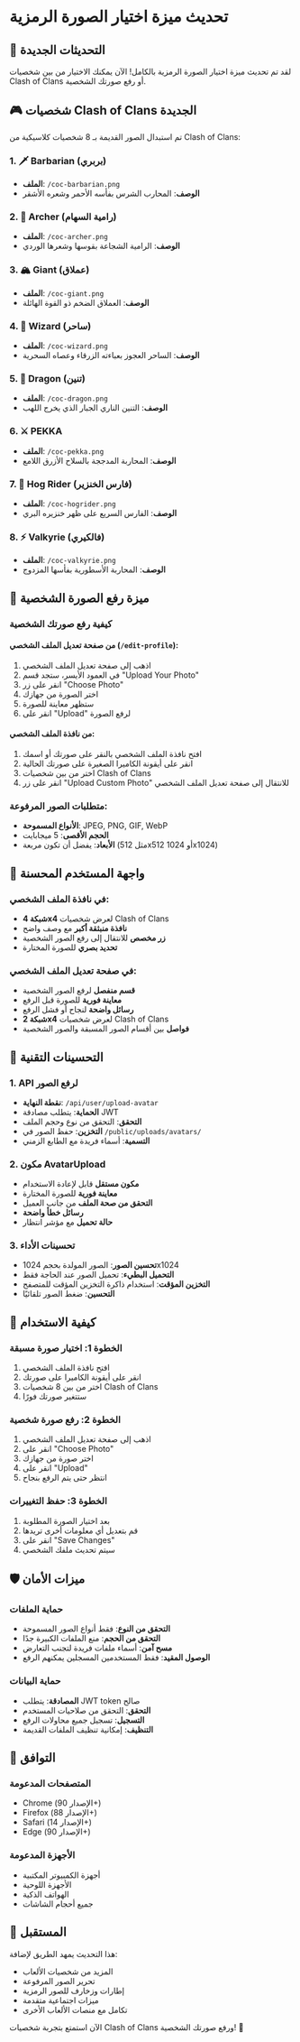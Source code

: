 # تحديث ميزة اختيار الصورة الرمزية

## 🎉 التحديثات الجديدة

لقد تم تحديث ميزة اختيار الصورة الرمزية بالكامل! الآن يمكنك الاختيار من بين شخصيات Clash of Clans أو رفع صورتك الشخصية.

## 🎮 شخصيات Clash of Clans الجديدة

تم استبدال الصور القديمة بـ 8 شخصيات كلاسيكية من Clash of Clans:

### 1. 🗡️ Barbarian (بربري)
- **الملف**: `/coc-barbarian.png`
- **الوصف**: المحارب الشرس بفأسه الأحمر وشعره الأشقر

### 2. 🏹 Archer (رامية السهام)
- **الملف**: `/coc-archer.png`
- **الوصف**: الرامية الشجاعة بقوسها وشعرها الوردي

### 3. 🏔️ Giant (عملاق)
- **الملف**: `/coc-giant.png`
- **الوصف**: العملاق الضخم ذو القوة الهائلة

### 4. 🔮 Wizard (ساحر)
- **الملف**: `/coc-wizard.png`
- **الوصف**: الساحر العجوز بعباءته الزرقاء وعصاه السحرية

### 5. 🐉 Dragon (تنين)
- **الملف**: `/coc-dragon.png`
- **الوصف**: التنين الناري الجبار الذي يخرج اللهب

### 6. ⚔️ PEKKA
- **الملف**: `/coc-pekka.png`
- **الوصف**: المحاربة المدججة بالسلاح الأزرق اللامع

### 7. 🐷 Hog Rider (فارس الخنزير)
- **الملف**: `/coc-hogrider.png`
- **الوصف**: الفارس السريع على ظهر خنزيره البري

### 8. ⚡ Valkyrie (فالكيري)
- **الملف**: `/coc-valkyrie.png`
- **الوصف**: المحاربة الأسطورية بفأسها المزدوج

## 📸 ميزة رفع الصورة الشخصية

### كيفية رفع صورتك الشخصية

#### من صفحة تعديل الملف الشخصي (`/edit-profile`):
1. اذهب إلى صفحة تعديل الملف الشخصي
2. في العمود الأيسر، ستجد قسم "Upload Your Photo"
3. انقر على زر "Choose Photo"
4. اختر الصورة من جهازك
5. ستظهر معاينة للصورة
6. انقر على "Upload" لرفع الصورة

#### من نافذة الملف الشخصي:
1. افتح نافذة الملف الشخصي بالنقر على صورتك أو اسمك
2. انقر على أيقونة الكاميرا الصغيرة على صورتك الحالية
3. اختر من بين شخصيات Clash of Clans
4. انقر على زر "Upload Custom Photo" للانتقال إلى صفحة تعديل الملف الشخصي

### متطلبات الصور المرفوعة:
- **الأنواع المسموحة**: JPEG, PNG, GIF, WebP
- **الحجم الأقصى**: 5 ميجابايت
- **الأبعاد**: يفضل أن تكون مربعة (مثل 512x512 أو 1024x1024)

## 🎨 واجهة المستخدم المحسنة

### في نافذة الملف الشخصي:
- **شبكة 4x4** لعرض شخصيات Clash of Clans
- **نافذة منبثقة أكبر** مع وصف واضح
- **زر مخصص** للانتقال إلى رفع الصور الشخصية
- **تحديد بصري** للصورة المختارة

### في صفحة تعديل الملف الشخصي:
- **قسم منفصل** لرفع الصور الشخصية
- **معاينة فورية** للصورة قبل الرفع
- **رسائل واضحة** لنجاح أو فشل الرفع
- **شبكة 2x4** لعرض شخصيات Clash of Clans
- **فواصل** بين أقسام الصور المسبقة والصور الشخصية

## 🔧 التحسينات التقنية

### 1. API لرفع الصور
- **نقطة النهاية**: `/api/user/upload-avatar`
- **الحماية**: يتطلب مصادقة JWT
- **التحقق**: التحقق من نوع وحجم الملف
- **التخزين**: حفظ الصور في `/public/uploads/avatars/`
- **التسمية**: أسماء فريدة مع الطابع الزمني

### 2. مكون AvatarUpload
- **مكون مستقل** قابل لإعادة الاستخدام
- **معاينة فورية** للصورة المختارة
- **التحقق من صحة الملف** من جانب العميل
- **رسائل خطأ واضحة**
- **حالة تحميل** مع مؤشر انتظار

### 3. تحسينات الأداء
- **تحسين الصور**: الصور المولدة بحجم 1024x1024
- **التحميل البطيء**: تحميل الصور عند الحاجة فقط
- **التخزين المؤقت**: استخدام ذاكرة التخزين المؤقت للمتصفح
- **التحسين**: ضغط الصور تلقائيًا

## 🚀 كيفية الاستخدام

### الخطوة 1: اختيار صورة مسبقة
1. افتح نافذة الملف الشخصي
2. انقر على أيقونة الكاميرا على صورتك
3. اختر من بين 8 شخصيات Clash of Clans
4. ستتغير صورتك فورًا

### الخطوة 2: رفع صورة شخصية
1. اذهب إلى صفحة تعديل الملف الشخصي
2. انقر على "Choose Photo"
3. اختر صورة من جهازك
4. انقر على "Upload"
5. انتظر حتى يتم الرفع بنجاح

### الخطوة 3: حفظ التغييرات
1. بعد اختيار الصورة المطلوبة
2. قم بتعديل أي معلومات أخرى تريدها
3. انقر على "Save Changes"
4. سيتم تحديث ملفك الشخصي

## 🛡️ ميزات الأمان

### حماية الملفات
- **التحقق من النوع**: فقط أنواع الصور المسموحة
- **التحقق من الحجم**: منع الملفات الكبيرة جدًا
- **مسح آمن**: أسماء ملفات فريدة لتجنب التعارض
- **الوصول المقيد**: فقط المستخدمين المسجلين يمكنهم الرفع

### حماية البيانات
- **المصادقة**: يتطلب JWT token صالح
- **التحقق**: التحقق من صلاحيات المستخدم
- **التسجيل**: تسجيل جميع محاولات الرفع
- **التنظيف**: إمكانية تنظيف الملفات القديمة

## 📱 التوافق

### المتصفحات المدعومة
- Chrome (الإصدار 90+)
- Firefox (الإصدار 88+)
- Safari (الإصدار 14+)
- Edge (الإصدار 90+)

### الأجهزة المدعومة
- أجهزة الكمبيوتر المكتبية
- الأجهزة اللوحية
- الهواتف الذكية
- جميع أحجام الشاشات

## 🎯 المستقبل

هذا التحديث يمهد الطريق لإضافة:
- المزيد من شخصيات الألعاب
- تحرير الصور المرفوعة
- إطارات وزخارف للصور الرمزية
- ميزات اجتماعية متقدمة
- تكامل مع منصات الألعاب الأخرى

الآن استمتع بتجربة شخصيات Clash of Clans ورفع صورتك الشخصية! 🎉